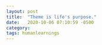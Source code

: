 ```yaml
---
layout: post
title:  "Theme is life's purpose."
date:   2020-10-06 07:10:59 -0500
category: 
tags: humanlearnings
---
```

